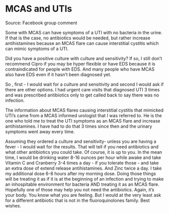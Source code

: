 <!--
source: facebook-group-comment
tags: mast-cell-activation-syndrome urinary-tract-infection
-->

# MCAS and UTIs

Source: Facebook group comment

Some with MCAS can have symptoms of a UTI with no bacteria in the urine. If that
is the case, no antibiotics would be needed, but rather increase antihistamines
because an MCAS flare can cause interstitial cystitis which can mimic symptoms
of a UTI. 

Did you have a positive culture with culture and sensitivity? If so, I still
don’t recommend Cipro if you may be hyper flexible or have EDS because it is
contraindicated for people with EDS. And many people who have MCAS also have EDS
even if it hasn’t been diagnosed yet. 

So , first - I would wait for a culture and sensitivity and second I would ask
if there are other options. I had urgent care visits that diagnosed UTI 3 times
and was prescribed antibiotics only to get called back to say there was no
infection. 

The information about MCAS flares causing interstitial cystitis that
mimicked UTI’s came from a MCAS informed urologist that I was referred to. He is
the one who told me to treat the UTI symptoms as an MCAS flare and increase
antihistamines. I have had to do that 3 times since then and the urinary
symptoms went away every time.

Assuming they ordered a culture and sensitivity- unless you are having a fever -
I would wait for the results. That will tell if you need antibiotics and what
other antibiotics you could take. Of course, it is up to you. In the mean time,
I would be drinking water 8-16 ounces per hour while awake and take Vitamin C
and Cranberry 3-4 times a day - if you tolerate those - and take an extra dose
of extend release antihistamines. And Zinc twice a day. I take my additional
dose 6-8 hours after my morning dose. Doing those things will be treating it as
if it is at the beginning of an infection and trying to make an inhospitable
environment for bacteria AND treating it as an MCAS flare. Hopefully one of
those may help you not need the antibiotics. Again, it’s your body. You know
what you are feeling. But I would at the very least ask for a different
antibiotic that is not in the fluoroquinolones family. Best wishes.
